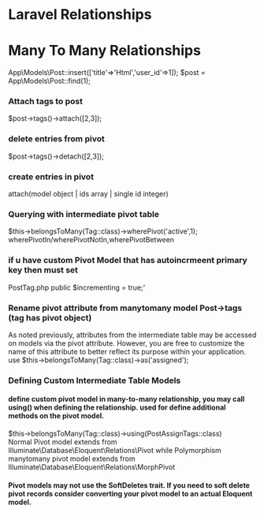 # Laravel Relationships
# Many To Many Relationships
App\Models\Post::insert(['title'=>'Html','user_id'=>1]);
 $post = App\Models\Post::find(1);
 
 ### Attach tags to post
 $post->tags()->attach([2,3]);
 
### delete entries from pivot
 $post->tags()->detach([2,3]);

### create entries in pivot
attach(model object | ids array | single id integer)


### Querying with intermediate pivot table
$this->belongsToMany(Tag::class)->wherePivot('active',1);
wherePivotIn/wherePivotNotIn,wherePivotBetween

### if u have custom Pivot Model that has autoincrmeent primary key then must set
PostTag.php public $incrementing = true;'

### Rename pivot attribute from manytomany model Post->tags (tag has pivot object)
As noted previously, attributes from the intermediate table may be accessed on models 
via the pivot attribute. However, you are free to customize the name of this attribute to 
better reflect its purpose within your application.
use $this->belongsToMany(Tag::class)->as('assigned');

### Defining Custom Intermediate Table Models
#### define custom pivot model in many-to-many relationship, you may call using() when defining the relationship. used for define additional methods on the pivot model.
$this->belongsToMany(Tag::class)->using(PostAssignTags::class) <br/>
Normal Pivot model extends from Illuminate\Database\Eloquent\Relations\Pivot while Polymorphism manytomany pivot model extends from Illuminate\Database\Eloquent\Relations\MorphPivot 
#### Pivot models may not use the SoftDeletes trait. If you need to soft delete pivot records consider converting your pivot model to an actual Eloquent model.

